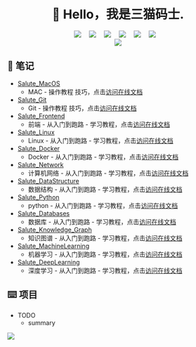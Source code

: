 <div align="center">

#  🙋 Hello，我是三猫码士.

</div>

<div align="center">
  <!-- profile logo 个人资料徽标 -->
  <div align="center">
    <a href="https://twitter.com/sun0225SUN/"><img src="https://img.shields.io/badge/Twitter-推特-blue" /></a>&emsp;
    <a href="https://www.youtube.com/channel/UC4nDk0V8I1c6m3CIo0F2LIQ"><img src="https://img.shields.io/badge/YouTube-油管-c32136" /></a>&emsp;
    <a href="https://box.sunguoqi.com/weixin_mp"><img src="https://img.shields.io/badge/WeChat-微信-07c160" /></a>&emsp;
    <a href="https://space.bilibili.com/448488855/"><img src="https://img.shields.io/badge/Bilibili-B站-ff69b4" /></a>&emsp;
    <a href="https://blog.csdn.net/weixin_50915462/"><img src="https://img.shields.io/badge/CSDN-论坛-c32136" /></a>&emsp;
    <a href="https://www.zhihu.com/people/sunguoqi/"><img src="https://img.shields.io/badge/Zhihu-知乎-blue" /></a>&emsp;
  </div>
  <!-- Snake Code Contribution Map 贪吃蛇代码贡献图 -->
  <img src="https://raw.githubusercontent.com/sanmaomashi/sanmaomashi/main/assets/github-contribution-grid-snake.svg" />
</div>


## 📝  笔记

- [Salute_MacOS](https://github.com/sanmaomashi/Salute_MacOS) &emsp; 
  - MAC - 操作教程 技巧，点击[访问在线文档](https://sanmaomashi.github.io/Salute_MacOS/)
- [Salute_Git](https://github.com/sanmaomashi/Salute_Git) &emsp; 
  - Git - 操作教程 技巧，点击[访问在线文档](https://sanmaomashi.github.io/Salute_Git/)
- [Salute_Frontend](https://github.com/sanmaomashi/Salute_Frontend) &emsp; 
  - 前端 - 从入门到跑路 - 学习教程，点击[访问在线文档](https://sanmaomashi.github.io/Salute_Frontend/)
- [Salute_Linux](https://github.com/sanmaomashi/Salute_Linux) &emsp; 
  - Linux - 从入门到跑路 - 学习教程，点击[访问在线文档](https://sanmaomashi.github.io/Salute_Linux/)
- [Salute_Docker](https://github.com/sanmaomashi/Salute_Docker) &emsp; 
  - Docker - 从入门到跑路 - 学习教程，点击[访问在线文档](https://sanmaomashi.github.io/Salute_Docker/)
- [Salute_Network](https://github.com/sanmaomashi/Salute_Network) &emsp; 
  - 计算机网络 - 从入门到跑路 - 学习教程，点击[访问在线文档](https://sanmaomashi.github.io/Salute_Network/)
- [Salute_DataStructure](https://github.com/sanmaomashi/Salute_DataStructure) &emsp; 
  - 数据结构 - 从入门到跑路 - 学习教程，点击[访问在线文档](https://sanmaomashi.github.io/Salute_DataStructure/)
- [Salute_Python](https://github.com/sanmaomashi/Salute_Python) &emsp; 
  - python - 从入门到跑路 - 学习教程，点击[访问在线文档](https://sanmaomashi.github.io/Salute_Python/)
- [Salute_Databases](https://github.com/sanmaomashi/Salute_Databases) &emsp; 
  - 数据库 - 从入门到跑路 - 学习教程，点击[访问在线文档](https://sanmaomashi.github.io/Salute_Databases/)
- [Salute_Knowledge_Graph](https://github.com/sanmaomashi/Salute_Knowledge_Graph) &emsp; 
  - 知识图谱 - 从入门到跑路 - 学习教程，点击[访问在线文档](https://sanmaomashi.github.io/Salute_Knowledge_Graph/)
- [Salute_MachineLearning](https://github.com/sanmaomashi/Salute_MachineLearning) &emsp; 
  - 机器学习 - 从入门到跑路 - 学习教程，点击[访问在线文档](https://sanmaomashi.github.io/Salute_MachineLearning/)
- [Salute_DeepLearning](https://github.com/sanmaomashi/Salute_DeepLearning) &emsp; 
  - 深度学习 - 从入门到跑路 - 学习教程，点击[访问在线文档](https://sanmaomashi.github.io/Salute_DeepLearning/)

## ⌨️ 项目


- TODO
  - summary
  





<img src="https://raw.githubusercontent.com/sanmaomashi/sanmaomashi/main/profile-3d-contrib/profile-green-animate.svg" />



